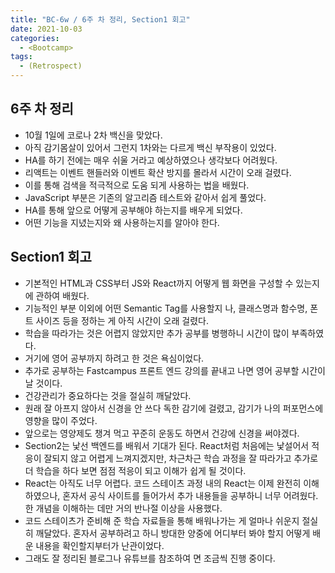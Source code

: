 ```yaml
---
title: "BC-6w / 6주 차 정리, Section1 회고"
date: 2021-10-03
categories:
  - <Bootcamp>
tags:
  - (Retrospect)
---
```


## 6주 차 정리

- 10월 1일에 코로나 2차 백신을 맞았다.
- 아직 감기몸살이 있어서 그런지 1차와는 다르게 백신 부작용이 있었다.
- HA를 하기 전에는 매우 쉬울 거라고 예상하였으나 생각보다 어려웠다.
- 리액트는 이벤트 핸들러와 이벤트 확산 방지를 몰라서 시간이 오래 걸렸다.
- 이를 통해 검색을 적극적으로 도움 되게 사용하는 법을 배웠다.
- JavaScript 부분은 기존의 알고리즘 테스트와 같아서 쉽게 풀었다.
- HA를 통해 앞으로 어떻게 공부해야 하는지를 배우게 되었다.
- 어떤 기능을 지녔는지와 왜 사용하는지를 알아야 한다.

## Section1 회고

- 기본적인 HTML과 CSS부터 JS와 React까지 어떻게 웹 화면을 구성할 수 있는지에 관하여 배웠다.
- 기능적인 부분 이외에 어떤 Semantic Tag를 사용할지 나, 클래스명과 함수명, 폰트 사이즈 등을 정하는 게 아직 시간이 오래 걸렸다.
- 학습을 따라가는 것은 어렵지 않았지만 추가 공부를 병행하니 시간이 많이 부족하였다.
- 거기에 영어 공부까지 하려고 한 것은 욕심이었다.
- 추가로 공부하는 Fastcampus 프론트 엔드 강의를 끝내고 나면 영어 공부할 시간이 날 것이다.
- 건강관리가 중요하다는 것을 절실히 깨달았다.
- 원래 잘 아프지 않아서 신경을 안 쓰다 독한 감기에 걸렸고, 감기가 나의 퍼포먼스에 영향을 많이 주었다.
- 앞으로는 영양제도 챙겨 먹고 꾸준히 운동도 하면서 건강에 신경을 써야겠다.
- Section2는 낯선 백엔드를 배워서 기대가 된다. React처럼 처음에는 낯설어서 적응이 잘되지 않고 어렵게 느껴지겠지만, 차근차근 학습 과정을 잘 따라가고 추가로 더 학습을 하다 보면 점점 적응이 되고 이해가 쉽게 될 것이다.
- React는 아직도 너무 어렵다. 코드 스테이츠 과정 내의 React는 이제 완전히 이해하였으나, 혼자서 공식 사이트를 들어가서 추가 내용들을 공부하니 너무 어려웠다. 한 개념을 이해하는 데만 거의 반나절 이상을 사용했다.
- 코드 스테이츠가 준비해 준 학습 자료들을 통해 배워나가는 게 얼마나 쉬운지 절실히 깨달았다. 혼자서 공부하려고 하니 방대한 양중에 어디부터 봐야 할지 어떻게 배운 내용을 확인할지부터가 난관이었다.
- 그래도 잘 정리된 블로그나 유튜브를 참조하여 면 조금씩 진행 중이다.
